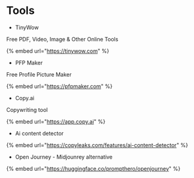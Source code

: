 # Tools

* TinyWow

Free PDF, Video, Image & Other Online Tools

{% embed url="https://tinywow.com" %}

* PFP Maker

Free Profile Picture Maker

{% embed url="https://pfpmaker.com" %}

* Copy.ai&#x20;

Copywriting tool&#x20;

{% embed url="https://app.copy.ai" %}

* Ai content detector&#x20;

{% embed url="https://copyleaks.com/features/ai-content-detector" %}

* Open Journey - Midjounrey alternative&#x20;

{% embed url="https://huggingface.co/prompthero/openjourney" %}

